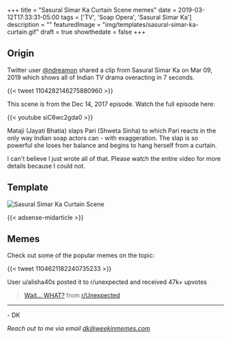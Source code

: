 +++
title = "Sasural Simar Ka Curtain Scene memes"
date = 2019-03-12T17:33:31-05:00
tags = ['TV', 'Soap Opera', 'Sasural Simar Ka']
description = ""
featuredImage = "img/templates/sasural-simar-ka-curtain.gif"
draft = true
showthedate = false
+++

## Origin

Twitter user [@ndreamon](https://twitter.com/ndreamon) shared a clip from Sasural Simar Ka on Mar 09, 2019 which shows all of Indian TV drama overacting in 7 seconds.
<!--more-->

{{< tweet 1104282146275880960 >}}

This scene is from the Dec 14, 2017 episode. Watch the full episode here:

{{< youtube siC6wc2gda0 >}}

Mataji (Jayati Bhatia) slaps Pari (Shweta Sinha) to which Pari reacts in the only way Indian soap actors can - with exaggeration. The slap is so powerful she loses her balance and begins to hang herself from a curtain. 

I can't believe I just wrote all of that. Please watch the entire video for more details because I could not.

## Template

![Sasural Simar Ka Curtain Scene](img/templates/sasural-simar-ka-curtain.gif)

{{< adsense-midarticle >}}

## Memes

Check out some of the popular memes on the topic:

{{< tweet 1104621182240735233 >}}


User u/alisha40s posted it to r/unexpected and received 47k+ upvotes

<blockquote class="reddit-card" data-card-created="1552523643"><a href="https://www.reddit.com/r/Unexpected/comments/azs0q1/wait_what/">Wait... WHAT?</a> from <a href="http://www.reddit.com/r/Unexpected">r/Unexpected</a></blockquote>
<script async src="//embed.redditmedia.com/widgets/platform.js" charset="UTF-8"></script>

---
\- DK

*Reach out to me via email [dk@weekinmemes.com](mailto:dk@weekinmemes.com)*